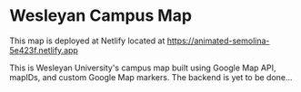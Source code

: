 # Wesleyan Campus Map

This map is deployed at Netlify located at
https://animated-semolina-5e423f.netlify.app

This is Wesleyan University's campus map built using Google Map API, mapIDs, and custom Google Map markers. The backend is yet to be done...

